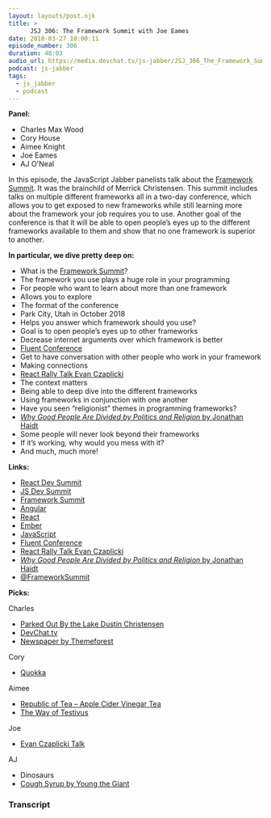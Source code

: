 ```yaml
---
layout: layouts/post.njk
title: >
      JSJ 306: The Framework Summit with Joe Eames
date: 2018-03-27 10:00:11
episode_number: 306
duration: 48:03
audio_url: https://media.devchat.tv/js-jabber/JSJ_306_The_Framework_Summit_with_Joe_Eames.mp3
podcast: js-jabber
tags: 
  - js_jabber
  - podcast
---
```


 **Panel:**

- Charles Max Wood
- Cory House
- Aimee Knight
- Joe Eames
- AJ O'Neal

In this episode, the JavaScript Jabber panelists talk about the [Framework Summit](https://www.frameworksummit.com/). It was the brainchild of Merrick Christensen. This summit includes talks on multiple different frameworks all in a two-day conference, which allows you to get exposed to new frameworks while still learning more about the framework your job requires you to use. Another goal of the conference is that it will be able to open people’s eyes up to the different frameworks available to them and show that no one framework is superior to another.

**In particular, we dive pretty deep on:**

- What is the [Framework Summit](https://www.frameworksummit.com/)?
- The framework you use plays a huge role in your programming
- For people who want to learn about more than one framework
- Allows you to explore
- The format of the conference
- Park City, Utah in October 2018
- Helps you answer which framework should you use?
- Goal is to open people’s eyes up to other frameworks
- Decrease internet arguments over which framework is better
- [Fluent Conference](https://conferences.oreilly.com/fluent/fl-ca)
- Get to have conversation with other people who work in your framework
- Making connections
- [React Rally Talk Evan Czaplicki](https://www.youtube.com/watch?v=jl1tGiUiTtI)
- The context matters
- Being able to deep dive into the different frameworks
- Using frameworks in conjunction with one another
- Have you seen “religionist” themes in programming frameworks?
- [_Why Good People Are Divided by Politics and Religion_ by Jonathan Haidt](https://www.amazon.com/Righteous-Mind-Divided-Politics-Religion/dp/0307455777)
- Some people will never look beyond their frameworks
- If it’s working, why would you mess with it?
- And much, much more! 

**Links:**

- [React Dev Summit](https://reactdevsummit.com/)
- [JS Dev Summit](https://jsdevsummit.com/)
- [Framework Summit](https://www.frameworksummit.com/)
- [Angular](https://angular.io/)
- [React](https://reactjs.org/)
- [Ember](https://www.emberjs.com/)
- [JavaScript](https://www.javascript.com/)
- [Fluent Conference](https://conferences.oreilly.com/fluent/fl-ca)
- [React Rally Talk Evan Czaplicki](https://www.youtube.com/watch?v=jl1tGiUiTtI)
- [_Why Good People Are Divided by Politics and Religion_ by Jonathan Haidt](https://www.amazon.com/Righteous-Mind-Divided-Politics-Religion/dp/0307455777)
- [@FrameworkSummit](https://twitter.com/FrameworkSummit)

**Picks:**

Charles

- [Parked Out By the Lake Dustin Christensen](https://dustinchristensen.bandcamp.com/track/parked-out-by-the-lake)
- [DevChat.tv](https://devchat.tv/)
- [Newspaper by Themeforest](https://themeforest.net/item/newspaper/5489609)

Cory

- [Quokka](https://www2.pvlighthouse.com.au/resources/quokka2/quokka%202.aspx)

Aimee

- [Republic of Tea – Apple Cider Vinegar Tea](http://www.republicoftea.com/)
- [The Way of Testivus](http://www.agitar.com/downloads/TheWayOfTestivus.pdf)

Joe

- [Evan Czaplicki Talk](https://www.youtube.com/watch?v=jl1tGiUiTtI)

AJ

- Dinosaurs
- [Cough Syrup by Young the Giant](https://www.youtube.com/watch?v=UAsTlnjvetI)


### Transcript


